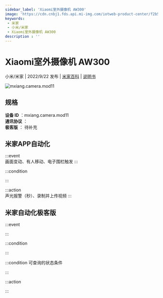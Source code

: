 ```yaml
---
sidebar_label: 'Xiaomi室外摄像机 AW300'
image: 'https://cdn.cnbj1.fds.api.mi-img.com/iotweb-product-center/f2b55def0ed917aa2b8c8b85b1fbb235_1645760917899.png?GalaxyAccessKeyId=AKVGLQWBOVIRQ3XLEW&Expires=9223372036854775807&Signature=mKz05rRIoDIGnC6yFizv5xrscT8='
keywords: 
 - 米家
 - 小米/米家
 - Xiaomi室外摄像机 AW300
description : ''
---
```

# Xiaomi室外摄像机 AW300

小米/米家 | 2022/9/22 发布 | [米家百科](https://home.mi.com/webapp/content/baike/product/index.html?model=mxiang.camera.mod11) | [说明书](https://home.mi.com/views/introduction.html?model=mxiang.camera.mod11&region=cn)

![mxiang.camera.mod11](https://cdn.cnbj1.fds.api.mi-img.com/iotweb-product-center/f2b55def0ed917aa2b8c8b85b1fbb235_1645760917899.png?GalaxyAccessKeyId=AKVGLQWBOVIRQ3XLEW&Expires=9223372036854775807&Signature=mKz05rRIoDIGnC6yFizv5xrscT8=)

## 规格  
> 
**设备 ID** ：mxiang.camera.mod11  
**通讯协议** ：  
**极客版**  ： 待补充 


## 米家APP自动化  

:::event  
画面变动、有人移动、电子围栏触发
:::

:::condition  

:::

:::action   
声光报警（秒）、录制并上传视频
:::

## 米家自动化极客版  

:::event  

:::

:::condition  

:::

:::condition 可查询的状态条件  

:::

:::action  

:::

        
